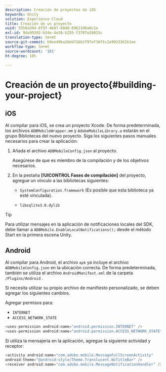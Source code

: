 ```yaml
---
description: Creación de proyectos de iOS
keywords: Unity
solution: Experience Cloud
title: Creación de un proyecto
uuid: 5550a394-6f3f-4b87-b840-89621d8a0c1e
exl-id: 9da99392-b34e-4e36-b255-f3787e26015c
translation-type: tm+mt
source-git-commit: b9ee49ba26d4726b1f97ef36f5c2e9923361b1ee
workflow-type: tm+mt
source-wordcount: '161'
ht-degree: 18%

---
```


# Creación de un proyecto{#building-your-project}

## iOS

Al compilar para iOS, se crea un proyecto Xcode. De forma predeterminada, los archivos `ADBMobileWrapper.mm` y `AdobeMobileLibrary.a` estarán en el grupo Bibliotecas del nuevo proyecto. Siga los siguientes pasos manuales necesarios para crear la aplicación:

1. Añada el archivo `ADBMobileConfig.json` al proyecto.

   Asegúrese de que es miembro de la compilación y de los objetivos necesarios.

1. En la pestaña **[!UICONTROL Fases de compilación]** del proyecto, agregue un vínculo a las bibliotecas siguientes:

   * `SystemConfiguration.framework`
(Es posible que esta biblioteca ya esté vinculada).

   * `libsqlite3.0.dylib`

>[!TIP]
>
>Para utilizar mensajes en la aplicación de notificaciones locales del SDK, debe llamar a `ADBMobile.EnableLocalNotifications();` desde el método Start en la primera escena Unity.

## Android

Al compilar para Android, el archivo `apk` ya incluye el archivo `ADBMobileConfig.json` en la ubicación correcta. De forma predeterminada, también se utiliza el archivo `AndroidManifest.xml` de la carpeta `/Plugins/Android` .

Si necesita utilizar su propio archivo de manifiesto personalizado, se deben agregar los siguientes cambios.

Agregar permisos para:

* `INTERNET`
* `ACCESS_NETWORK_STATE`

```java
<uses-permission android:name="android.permission.INTERNET" />
<uses-permission android:name="android.permission.ACCESS_NETWORK_STATE" />
```

Si utiliza la mensajería en la aplicación, agregue la siguiente actividad y receptor:

```java
<activity android:name="com.adobe.mobile.MessageFullScreenActivity"  
android:theme="@android:style/Theme.Translucent.NoTitleBar" />
<receiver android:name="com.adobe.mobile.MessageNotificationHandler" />
```
